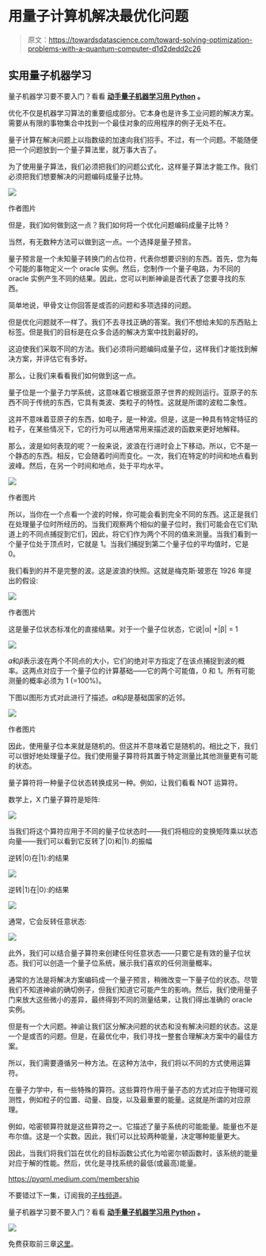 # 用量子计算机解决最优化问题

> 原文：<https://towardsdatascience.com/toward-solving-optimization-problems-with-a-quantum-computer-d1d2dedd2c26>

## 实用量子机器学习

量子机器学习要不要入门？看看 [**动手量子机器学习用 Python**](https://www.pyqml.com/page?ref=medium_solvopt&dest=/) **。**

优化不仅是机器学习算法的重要组成部分。它本身也是许多工业问题的解决方案。需要从有限的事物集合中找到一个最佳对象的应用程序的例子无处不在。

量子计算在解决问题上以指数级的加速向我们招手。不过，有一个问题。不能随便把一个问题放到一个量子算法里，就万事大吉了。

为了使用量子算法，我们必须把我们的问题公式化，这样量子算法才能工作。我们必须把我们想要解决的问题编码成量子比特。

![](img/9f8a437a39657efe90810bdd37fb1c45.png)

作者图片

但是，我们如何做到这一点？我们如何将一个优化问题编码成量子比特？

当然，有无数种方法可以做到这一点。一个选择是量子预言。

量子预言是一个未知量子转换门的占位符，代表你想要识别的东西。首先，您为每个可能的事物定义一个 oracle 实例。然后，您制作一个量子电路，为不同的 oracle 实例产生不同的结果。因此，您可以判断神谕是否代表了您要寻找的东西。

简单地说，甲骨文让你回答是或否的问题和多项选择的问题。

但是优化问题就不一样了。我们不去寻找正确的答案。我们不想给未知的东西贴上标签。但是我们的目标是在众多合适的解决方案中找到最好的。

这迫使我们采取不同的方法。我们必须将问题编码成量子位，这样我们才能找到解决方案，并评估它有多好。

那么，让我们来看看我们如何做到这一点。

量子位是一个量子力学系统，这意味着它根据亚原子世界的规则运行。亚原子的东西不同于传统的东西，它具有类波、类粒子的特性。这就是所谓的波粒二象性。

这并不意味着亚原子的东西，如电子，是一种波。但是，这是一种具有特定特征的粒子，在某些情况下，它的行为可以用通常用来描述波的函数来更好地解释。

那么，波是如何表现的呢？一般来说，波浪在行进时会上下移动。所以，它不是一个静态的东西。相反，它会随着时间而变化。一次，我们在特定的时间和地点看到波峰。然后，在另一个时间和地点，处于平均水平。

![](img/3978aaacd2a1a32d3badb20a6fc6a0a1.png)

作者图片

所以，当你在一个点看一个波的时候，你可能会看到完全不同的东西。这正是我们在处理量子位时所经历的。当我们观察两个相似的量子位时，我们可能会在它们轨道上的不同点捕捉到它们，因此，将它们作为两个不同的值来测量。当我们看到一个量子位处于顶点时，它就是 1。当我们捕捉到第二个量子位的平均值时，它是 0。

我们看到的并不是完整的波。这是波浪的快照。这就是梅克斯·玻恩在 1926 年提出的假设:

![](img/7b7d3b11b8b331e4a05a844d175cd91a.png)

作者图片

这是量子位状态标准化的直接结果。对于一个量子位状态，它说|α| +|β| = 1

![](img/413450057a26a20b4d77dc3deef1c2ac.png)

𝛼和𝛽表示波在两个不同点的大小，它们的绝对平方指定了在该点捕捉到波的概率。这两点对应于一个量子位的计算基础——它的两个可能值，0 和 1。所有可能测量的概率必须为 1 (=100%)。

下图以图形方式对此进行了描述。𝛼和𝛽是基础国家的近邻。

![](img/5f158d68a7dccb02d181d511a3b2823c.png)

作者图片

因此，使用量子位本来就是随机的。但这并不意味着它是随机的。相比之下，我们可以很好地处理量子位。我们使用量子算符将其置于特定测量比其他测量更有可能的状态。

量子算符将一种量子位状态转换成另一种。例如，让我们看看 NOT 运算符。

数学上，X 门量子算符是矩阵:

![](img/45674d5a98762e38884ff423ea84429a.png)

当我们将这个算符应用于不同的量子位状态时——我们将相应的变换矩阵乘以状态向量——我们可以看到它反转了|0⟩和|1⟩.的振幅

逆转|0⟩在|1⟩:的结果

![](img/079d0181e5a71e6ce91cf39b329a8e72.png)

逆转|1⟩在|0⟩:的结果

![](img/0e8447a4709c2845d2d2fa665e0edd9e.png)

通常，它会反转任意状态:

![](img/77145aec66435106223ded12f0e4a966.png)

此外，我们可以结合量子算符来创建任何任意状态——只要它是有效的量子位状态。我们可以创造一个量子位系统，展示我们喜欢的任何测量概率。

通常的方法是将解决方案编码成一个量子预言，稍微改变一下量子位的状态。尽管我们不知道神谕的确切例子，但我们知道它可能产生的影响。然后，我们使用量子门来放大这些微小的差异，最终得到不同的测量结果，让我们得出准确的 oracle 实例。

但是有一个大问题。神谕让我们区分解决问题的状态和没有解决问题的状态。这是一个是或否的问题。但是，在最优化中，我们寻找一整套合理解决方案中的最佳方案。

所以，我们需要遵循另一种方法。在这种方法中，我们将以不同的方式使用运算符。

在量子力学中，有一些特殊的算符。这些算符作用于量子态的方式对应于物理可观测性，例如粒子的位置、动量、自旋，以及最重要的能量。这就是所谓的对应原理。

例如，哈密顿算符就是这些算符之一。它描述了量子系统的可能能量。能量也不是布尔值。这是一个实数。因此，我们可以比较两种能量，决定哪种能量更大。

因此，当我们将我们旨在优化的目标函数公式化为哈密尔顿函数时，该系统的能量对应于解的性能。然后，优化是寻找系统的最低(或最高)能量。

<https://pyqml.medium.com/membership>  

不要错过下一集，订阅我的[子栈频道](https://pyqml.substack.com/)。

量子机器学习要不要入门？看看 [**动手量子机器学习用 Python**](https://www.pyqml.com/page?ref=medium_solvopt&dest=/) **。**

![](img/c3892c668b9d47f57e47f1e6d80af7b6.png)

免费获取前三章[这里](https://www.pyqml.com/page?ref=medium_solvopt&dest=/)。